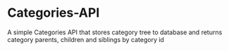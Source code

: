 # Categories-API
A simple Categories API that stores category tree to database and returns category parents, children and siblings by category id
